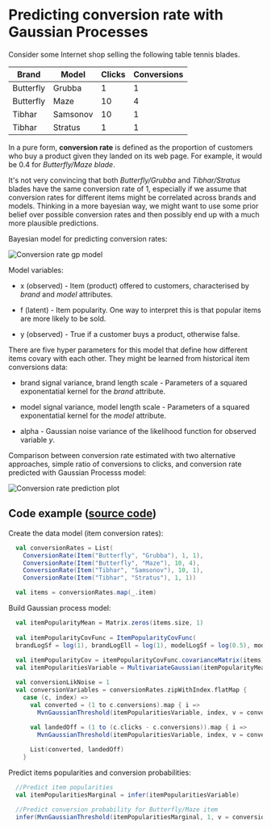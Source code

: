 # Predicting conversion rate with Gaussian Processes

Consider some Internet shop selling the following table tennis blades.

| Brand       | Model       | Clicks  | Conversions|
|-------------|-------------| --------|------------|
| Butterfly   | Grubba      |1        |1           |
| Butterfly   | Maze        |10       |4           |
| Tibhar      | Samsonov    |10       |1           |
| Tibhar      | Stratus     |1        |1           |

In a pure form, **conversion rate** is defined as the proportion of customers who buy a product given they landed on its web page. For example, it would be 0.4 for *Butterfly/Maze blade*. 

It's not very convincing  that both *Butterfly/Grubba* and *Tibhar/Stratus* blades have the same conversion rate of 1, especially if we assume that conversion rates for different items might be correlated across brands and models. Thinking in a more bayesian way, we might want to use some prior belief over possible conversion rates and then possibly end up with a much more plausible predictions.

Bayesian model for predicting conversion rates:

![Conversion rate gp model](https://raw.github.com/danielkorzekwa/bayes-scala/master/doc/dsl_examples/conversionrate/conversion_rate_gp_model.png "Conversion rate gp model")

Model variables:
* x (observed) - Item (product) offered to customers, characterised by *brand* and *model* attributes.

* f (latent) - Item popularity. One way to interpret this is that popular items are more likely to be sold.

* y (observed) - True if a customer buys a product, otherwise false.  

There are five hyper parameters for this model that define how different items covary with each other. They might be learned from historical item conversions data: 
* brand signal variance, brand length scale - Parameters of a squared exponentatial kernel for the *brand* attribute.

* model signal variance, model length scale - Parameters of a squared exponentatial kernel for the *model* attribute.

* alpha - Gaussian noise variance of the likelihood function for observed variable *y*.
  
Comparison between conversion rate estimated with two alternative approaches, simple ratio of conversions to clicks, and conversion rate predicted with Gaussian Processs model:
   
![Conversion rate prediction plot](https://raw.github.com/danielkorzekwa/bayes-scala/master/doc/dsl_examples/conversionrate/conversion_rate_prediction_plot.png "Conversion rate prediction plot")

## Code example ([source code](https://github.com/danielkorzekwa/bayes-scala/blob/master/src/test/scala/dk/bayes/dsl/demo/conversionrate/ConversionRateTest.scala))
 
Create the data model (item conversion rates):

```scala
  val conversionRates = List(
    ConversionRate(Item("Butterfly", "Grubba"), 1, 1),
    ConversionRate(Item("Butterfly", "Maze"), 10, 4),
    ConversionRate(Item("Tibhar", "Samsonov"), 10, 1),
    ConversionRate(Item("Tibhar", "Stratus"), 1, 1))

  val items = conversionRates.map(_.item)
```

Build Gaussian process model:


```scala
  val itemPopularityMean = Matrix.zeros(items.size, 1)
  
  val itemPopularityCovFunc = ItemPopularityCovFunc(
  brandLogSf = log(1), brandLogEll = log(1), modelLogSf = log(0.5), modelLogEll = log(1))
  
  val itemPopularityCov = itemPopularityCovFunc.covarianceMatrix(items)
  val itemPopularitiesVariable = MultivariateGaussian(itemPopularityMean, itemPopularityCov)

  val conversionLikNoise = 1
  val conversionVariables = conversionRates.zipWithIndex.flatMap {
    case (c, index) =>
      val converted = (1 to c.conversions).map { i => 
        MvnGaussianThreshold(itemPopularitiesVariable, index, v = conversionLikNoise, exceeds = Some(true)) }
        
      val landedOff = (1 to (c.clicks - c.conversions)).map { i => 
        MvnGaussianThreshold(itemPopularitiesVariable, index, v = conversionLikNoise, exceeds = Some(false)) }

      List(converted, landedOff)
    }
```

Predict items popularities and conversion probabilities:


```scala  
  //Predict item popularities
  val itemPopularitiesMarginal = infer(itemPopularitiesVariable)

  //Predict conversion probability for Butterfly/Maze item
  infer(MvnGaussianThreshold(itemPopularitiesMarginal, 1, v = conversionLikNoise)) //Gaussian(m=0.438,v=0.018)
```